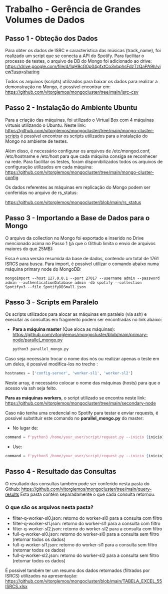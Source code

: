 # Trabalho - Gerência de Grandes Volumes de Dados
## Passo 1 - Obteção dos Dados

Para obter os dados de ISRC e característica das músicas (track_name), foi realizado um script que se conecta a API do Spotify. Para facilitar o processo de testes, o arquivo de DB do Mongo foi adicionado ao drive: https://drive.google.com/file/d/1qH9cG0p04gfxtCo3vbphsFdzTzQaPA9h/view?usp=sharing

Todos os arquivos (scripts) utilizados para baixar os dados para realizar a demonstração no Mongo, é possível encontrar em: 
https://github.com/vitorglemos/mongocluster/tree/main/isrc-csv

## Passo 2 - Instalação do Ambiente Ubuntu

Para a criação das máquinas, foi utilizado o Virtual Box com 4 máquinas virtuais utilizando o Ubuntu. 
Neste link: https://github.com/vitorglemos/mongocluster/tree/main/mongo-cluster-scripts é possível encontrar os scripts utilizados para
a instalação do Mongo no ambiente de testes. 

Além disso, é necessário configurar os arquivos de /etc/mongod.conf, /etc/hostname e /etc/host para que cada máquina consiga se reconhecer na rede.
Para facilitar os testes, foram disponibilizados todos os arquivos de configuração utilizados em cada máquina: https://github.com/vitorglemos/mongocluster/tree/main/mongo-cluster-config

Os dados referentes as máquinas em replicação do Mongo podem ser conferidas no arquivo de rs_status:

https://github.com/vitorglemos/mongocluster/blob/main/rs_status

## Passo 3 - Importando a Base de Dados para o Mongo

O arquivo da collection no Mongo foi exportado e inserido no Drive mencionado acima no Passo 1 (já que o Github limita o envio de arquivos maiores do que 25MB):

Essa é uma versão resumida da base de dados, contendo um total de 1761 ISRCS para busca. Para import, é possivel utilizar o comando abaixo numa máquina primary node do MongoDB:
```shell
mongoimport --host 127.0.0.1 --port 27017 --username admin --password admin --authenticationDatabase admin -db spotify --collection Spotifyv3 --file SpotifyDBSmall.json
```
## Passo 3 - Scripts em Paralelo
Os scripts utilizados para alocar as máquinas em paralelo (via ssh) e executar as consultas em fragmento podem ser encontradas no link abaixo:
- **Para a máquina master** (Que aloca as máquinas): https://github.com/vitorglemos/mongocluster/blob/main/primary-node/parallel_mongo.py
  ```python
  python3 parallel_mongo.py 
  ```
Caso seja necessário trocar o nome dos nós ou realizar apenas o teste em um deles, é possível modifica-los no trecho :
 ```python
hostnames = ['config-server', 'worker-sl1', 'worker-sl2']
```
Neste array, é necessário colocar o nome das máquinas (hosts) para que o acesso via ssh seja feito. 

**Para as máquinas workers**, o script utilizado se encontra neste link: https://github.com/vitorglemos/mongocluster/tree/main/secondary-node

Caso não tenha uma credencial no Spotify para testar e enviar requests, é possivel substituir este comando no **parallel_mongo.py** do master:
- No lugar de:
 ```python
 command = f'python3 /home/your_user/script/request.py --inicio {inicio} --fim {fim} --genre 1'
 ```
- Use:
 ```python
 command = f'python3 /home/your_user/script/request.py --inicio {inicio} --fim {fim} --genre 0'
 ```
## Passo 4 - Resultado das Consultas

O resultado das consultas também pode ser conferido nesta pasta do Github: https://github.com/vitorglemos/mongocluster/tree/main/query-results
Esta pasta contém separadamente o que cada consulta retornou.

### O que são os arquivos nesta pasta?
- filter-q-worker-sl0.json: retorno do worker-sl0 para a consulta com filtro
- filter-q-worker-sl1.json: retorno do worker-sl1 para a consulta com filtro
- filter-q-worker-sl2.json: retorno do worker-sl2 para a consulta com filtro
- full-q-worker-sl0.json: retorno do worker-sl0 para a consulta sem filtro (retornar todos os dados)
- full-q-worker-sl1.json: retorno do worker-sl1 para a consulta sem filtro (retornar todos os dados)
- full-q-worker-sl2.json: retorno do worker-sl2 para a consulta sem filtro (retornar todos os dados)

É possível também ter um resumo dos dados retornados (filtrados por ISRCS) utilizados na apresentação: https://github.com/vitorglemos/mongocluster/blob/main/TABELA_EXCEL_55ISRCS.xlsx
